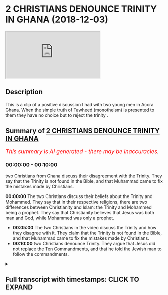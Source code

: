 # 2 CHRISTIANS DENOUNCE TRINITY IN GHANA (2018-12-03)

<iframe loading='lazy' allow='autoplay' src='https://www.youtube.com/embed/LHtzRl6ORkw'></iframe>

## Description

This is a clip of a positive discussion I had with two young men in Accra Ghana. When the simple truth of Tawheed (monotheism) is presented to them they have no choice but to reject the trinity .

## Summary of [2 CHRISTIANS DENOUNCE TRINITY IN GHANA](https://www.youtube.com/watch?v=LHtzRl6ORkw)


*<span style="color:red; font-size:125%">This summary is AI generated - there may be inaccuracies</span>. [](/)*

### <a onclick="modifyYTiframeseektime('0')">00:00:00</a> - <a onclick="modifyYTiframeseektime('600')">00:10:00</a>

two Christians from Ghana discuss their disagreement with the Trinity. They say that the Trinity is not found in the Bible, and that Muhammad came to fix the mistakes made by Christians.

**<a onclick="modifyYTiframeseektime('0')">00:00:00</a>** The two Christians discuss their beliefs about the Trinity and Mohammed. They say that in their respective religions, there are two differences between Christianity and Islam: the Trinity and Mohammed being a prophet. They say that Christianity believes that Jesus was both man and God, while Mohammed was only a prophet.
* **<a onclick="modifyYTiframeseektime('300')">00:05:00</a>** The two Christians in the video discuss the Trinity and how they disagree with it. They claim that the Trinity is not found in the Bible, and that Muhammad came to fix the mistakes made by Christians.
* **<a onclick="modifyYTiframeseektime('600')">00:10:00</a>**  two Christians denounce Trinity. They argue that Jesus did not replace the Ten Commandments, and that he told the Jewish man to follow the commandments.

<details><summary><h2>Full transcript with timestamps: CLICK TO EXPAND</h2></summary>

<a onclick="modifyYTiframeseektime('1')">0:00:01</a> [Music]  
<a onclick="modifyYTiframeseektime('9')">0:00:09</a> authorities I'm maxed out and your name  
<a onclick="modifyYTiframeseektime('19')">0:00:19</a> Tafari now a burger so you asked me a  
<a onclick="modifyYTiframeseektime('22')">0:00:22</a> question about Trinity something yeah  
<a onclick="modifyYTiframeseektime('23')">0:00:23</a> you're a Muslim and I'm a Christian so  
<a onclick="modifyYTiframeseektime('27')">0:00:27</a> in your tribe do you have anything  
<a onclick="modifyYTiframeseektime('30')">0:00:30</a> related with the Christian Trinity  
<a onclick="modifyYTiframeseektime('32')">0:00:32</a> alright so we as Muslims yeah let me  
<a onclick="modifyYTiframeseektime('34')">0:00:34</a> tell you what we believe in now we  
<a onclick="modifyYTiframeseektime('37')">0:00:37</a> believe that God is one we believe that  
<a onclick="modifyYTiframeseektime('39')">0:00:39</a> he's the ultimate creator Allah is the  
<a onclick="modifyYTiframeseektime('43')">0:00:43</a> same God we believe that abraham  
<a onclick="modifyYTiframeseektime('45')">0:00:45</a> believed in that Moses believed in that  
<a onclick="modifyYTiframeseektime('47')">0:00:47</a> Jesus believed him same good you know  
<a onclick="modifyYTiframeseektime('49')">0:00:49</a> when for example Moses was praying  
<a onclick="modifyYTiframeseektime('51')">0:00:51</a> Abraham was praying Jesus was praying in  
<a onclick="modifyYTiframeseektime('52')">0:00:52</a> the book and for example the Garden of  
<a onclick="modifyYTiframeseektime('54')">0:00:54</a> Gethsemane he fell on his face and he  
<a onclick="modifyYTiframeseektime('56')">0:00:56</a> prayed we believe he was praying to the  
<a onclick="modifyYTiframeseektime('58')">0:00:58</a> same God we believe in yeah there's no  
<a onclick="modifyYTiframeseektime('60')">0:01:00</a> different God it's the same the creator  
<a onclick="modifyYTiframeseektime('62')">0:01:02</a> of the heavens and the earth yeah in  
<a onclick="modifyYTiframeseektime('66')">0:01:06</a> Christianity we know the change is God  
<a onclick="modifyYTiframeseektime('69')">0:01:09</a> the Father God the Son God the Holy  
<a onclick="modifyYTiframeseektime('72')">0:01:12</a> Spirit  
<a onclick="modifyYTiframeseektime('73')">0:01:13</a> so you mean in your tribe these three  
<a onclick="modifyYTiframeseektime('76')">0:01:16</a> things are one so we for us we don't  
<a onclick="modifyYTiframeseektime('79')">0:01:19</a> believe that we believe that God is one  
<a onclick="modifyYTiframeseektime('81')">0:01:21</a> the Holy Spirit is not God and Jesus is  
<a onclick="modifyYTiframeseektime('84')">0:01:24</a> not good so we say Jesus never claimed  
<a onclick="modifyYTiframeseektime('86')">0:01:26</a> to be God the Holy Spirit never claims  
<a onclick="modifyYTiframeseektime('89')">0:01:29</a> to be God and it doesn't make sense for  
<a onclick="modifyYTiframeseektime('92')">0:01:32</a> there to be father as God and the son  
<a onclick="modifyYTiframeseektime('94')">0:01:34</a> has gotten Holy Spirit is God yet  
<a onclick="modifyYTiframeseektime('96')">0:01:36</a> there's one God that's three gods we say  
<a onclick="modifyYTiframeseektime('98')">0:01:38</a> that that's logically impossible you see  
<a onclick="modifyYTiframeseektime('100')">0:01:40</a> what I'm saying also it doesn't make  
<a onclick="modifyYTiframeseektime('102')">0:01:42</a> sense for us to say that Jesus 100% man  
<a onclick="modifyYTiframeseektime('105')">0:01:45</a> and 100% God we say that how does it how  
<a onclick="modifyYTiframeseektime('109')">0:01:49</a> can he be a hundred percent man and a  
<a onclick="modifyYTiframeseektime('111')">0:01:51</a> hundred percent for example Jesus he was  
<a onclick="modifyYTiframeseektime('112')">0:01:52</a> II he was thirsty in the Bible he went  
<a onclick="modifyYTiframeseektime('115')">0:01:55</a> to the fig tree he didn't know that it  
<a onclick="modifyYTiframeseektime('116')">0:01:56</a> was producing he said where's the  
<a onclick="modifyYTiframeseektime('118')">0:01:58</a> where's the FIGS didn't know where the  
<a onclick="modifyYTiframeseektime('120')">0:02:00</a> figs were so he had he says in the book  
<a onclick="modifyYTiframeseektime('122')">0:02:02</a> of Martin mark chapter 13 verse 39 he  
<a onclick="modifyYTiframeseektime('124')">0:02:04</a> says that no one knows the hour except  
<a onclick="modifyYTiframeseektime('126')">0:02:06</a> for who  
<a onclick="modifyYTiframeseektime('127')">0:02:07</a> the father only the father but the Holy  
<a onclick="modifyYTiframeseektime('129')">0:02:09</a> Spirit didn't know the hour and Jesus  
<a onclick="modifyYTiframeseektime('130')">0:02:10</a> didn't not know the hour but if he was  
<a onclick="modifyYTiframeseektime('133')">0:02:13</a> God then he knew everything that how  
<a onclick="modifyYTiframeseektime('134')">0:02:14</a> comes he does not know the hour just who  
<a onclick="modifyYTiframeseektime('136')">0:02:16</a> I'm saying so we're saying that God is  
<a onclick="modifyYTiframeseektime('138')">0:02:18</a> all-knowing all-powerful all strong he's  
<a onclick="modifyYTiframeseektime('141')">0:02:21</a> the beginning he is he doesn't end this  
<a onclick="modifyYTiframeseektime('144')">0:02:24</a> is good and so if Jesus was God he has  
<a onclick="modifyYTiframeseektime('147')">0:02:27</a> to have the same attributes but in the  
<a onclick="modifyYTiframeseektime('149')">0:02:29</a> Bible we find that he doesn't have those  
<a onclick="modifyYTiframeseektime('151')">0:02:31</a> attributes they all say okay but hold on  
<a onclick="modifyYTiframeseektime('154')">0:02:34</a> Jesus was 100% man 100% God we say  
<a onclick="modifyYTiframeseektime('157')">0:02:37</a> that's a contradiction you can't be a  
<a onclick="modifyYTiframeseektime('159')">0:02:39</a> hundred percent man and 100 percent good  
<a onclick="modifyYTiframeseektime('160')">0:02:40</a> yeah so we say that this whole idea of  
<a onclick="modifyYTiframeseektime('163')">0:02:43</a> the Trinity is not even mentioned it's  
<a onclick="modifyYTiframeseektime('165')">0:02:45</a> not mentioned in the Bible properly yeah  
<a onclick="modifyYTiframeseektime('168')">0:02:48</a> so I just need your final conclusion you  
<a onclick="modifyYTiframeseektime('172')">0:02:52</a> mean God is a spirit we say God we don't  
<a onclick="modifyYTiframeseektime('176')">0:02:56</a> call him a spirit we just say is the  
<a onclick="modifyYTiframeseektime('177')">0:02:57</a> most powerful or creator the the  
<a onclick="modifyYTiframeseektime('180')">0:03:00</a> all-powerful creator that knows all and  
<a onclick="modifyYTiframeseektime('183')">0:03:03</a> and is the creator of the heavens and  
<a onclick="modifyYTiframeseektime('185')">0:03:05</a> the earth  
<a onclick="modifyYTiframeseektime('185')">0:03:05</a> yeah and everything goes back to him  
<a onclick="modifyYTiframeseektime('187')">0:03:07</a> everything goes back to him he is  
<a onclick="modifyYTiframeseektime('190')">0:03:10</a> everything is submissive to him  
<a onclick="modifyYTiframeseektime('191')">0:03:11</a> he's the most powerful one now the thing  
<a onclick="modifyYTiframeseektime('193')">0:03:13</a> is not there's two differences between  
<a onclick="modifyYTiframeseektime('194')">0:03:14</a> Christianity and Islam one difference is  
<a onclick="modifyYTiframeseektime('197')">0:03:17</a> the Trinity so we don't believe in the  
<a onclick="modifyYTiframeseektime('199')">0:03:19</a> Trinity but we do believe in Jesus we  
<a onclick="modifyYTiframeseektime('201')">0:03:21</a> say he was the Messiah was the question  
<a onclick="modifyYTiframeseektime('203')">0:03:23</a> now yeah yeah so we believe that he was  
<a onclick="modifyYTiframeseektime('205')">0:03:25</a> a messiah  
<a onclick="modifyYTiframeseektime('206')">0:03:26</a> yes he was the Messiah yeah now we don't  
<a onclick="modifyYTiframeseektime('209')">0:03:29</a> say it was God son because the Bible  
<a onclick="modifyYTiframeseektime('211')">0:03:31</a> says blessed be the peacemakers for they  
<a onclick="modifyYTiframeseektime('213')">0:03:33</a> shall be called the sons of God and the  
<a onclick="modifyYTiframeseektime('216')">0:03:36</a> Bible also said to David today you're my  
<a onclick="modifyYTiframeseektime('219')">0:03:39</a> son today I have begotten you the same  
<a onclick="modifyYTiframeseektime('221')">0:03:41</a> thing that he said to Jesus because if  
<a onclick="modifyYTiframeseektime('223')">0:03:43</a> you ask a Christian if we're all God's  
<a onclick="modifyYTiframeseektime('224')">0:03:44</a> children what's the difference between  
<a onclick="modifyYTiframeseektime('225')">0:03:45</a> me and Jesus now and then he will say  
<a onclick="modifyYTiframeseektime('227')">0:03:47</a> look he's begotten and not made yeah I  
<a onclick="modifyYTiframeseektime('231')">0:03:51</a> have the question yeah if you believe in  
<a onclick="modifyYTiframeseektime('234')">0:03:54</a> Jesus why do you still pray to mom we  
<a onclick="modifyYTiframeseektime('239')">0:03:59</a> don't pray to Muhammad  
<a onclick="modifyYTiframeseektime('240')">0:04:00</a> okay now so Mohammed for us is a prophet  
<a onclick="modifyYTiframeseektime('244')">0:04:04</a> and messenger just like Jesus so Jesus  
<a onclick="modifyYTiframeseektime('246')">0:04:06</a> was the messenger prophet Messiah like  
<a onclick="modifyYTiframeseektime('249')">0:04:09</a> the Bible says he was a messenger he  
<a onclick="modifyYTiframeseektime('251')">0:04:11</a> says he was a prophet preach teachings  
<a onclick="modifyYTiframeseektime('260')">0:04:20</a> just like we follow Jesus his teachings  
<a onclick="modifyYTiframeseektime('262')">0:04:22</a> so for us we say that the message didn't  
<a onclick="modifyYTiframeseektime('265')">0:04:25</a> stop with Jesus because Jesus says have  
<a onclick="modifyYTiframeseektime('268')">0:04:28</a> many things to say unto you but you  
<a onclick="modifyYTiframeseektime('269')">0:04:29</a> cannot bear them now he talks about  
<a onclick="modifyYTiframeseektime('270')">0:04:30</a> someone in the future coming and the  
<a onclick="modifyYTiframeseektime('272')">0:04:32</a> Bible also says in the Book of Isaiah 42  
<a onclick="modifyYTiframeseektime('274')">0:04:34</a> it says there'll be a messenger that  
<a onclick="modifyYTiframeseektime('276')">0:04:36</a> will come in the air to the Arabs and  
<a onclick="modifyYTiframeseektime('278')">0:04:38</a> people of Kedar and so who was this  
<a onclick="modifyYTiframeseektime('281')">0:04:41</a> message that came to the people of kada  
<a onclick="modifyYTiframeseektime('282')">0:04:42</a> we say it was perform a hammer so he was  
<a onclick="modifyYTiframeseektime('285')">0:04:45</a> continuing on from what jesus said he  
<a onclick="modifyYTiframeseektime('287')">0:04:47</a> didn't say Jesus was a liar  
<a onclick="modifyYTiframeseektime('288')">0:04:48</a> no Jesus was a truthful man he spoke the  
<a onclick="modifyYTiframeseektime('290')">0:04:50</a> truth who believed in Jesus who was the  
<a onclick="modifyYTiframeseektime('292')">0:04:52</a> messenger was the Messiah we believe  
<a onclick="modifyYTiframeseektime('294')">0:04:54</a> that he cured the dead with God  
<a onclick="modifyYTiframeseektime('295')">0:04:55</a> permission that he raised it so he  
<a onclick="modifyYTiframeseektime('296')">0:04:56</a> raised the dead we've got a heal a cured  
<a onclick="modifyYTiframeseektime('298')">0:04:58</a> the blow of God's permission that he was  
<a onclick="modifyYTiframeseektime('300')">0:05:00</a> conceived immaculately from Mary who  
<a onclick="modifyYTiframeseektime('302')">0:05:02</a> believed in all of that but we just  
<a onclick="modifyYTiframeseektime('304')">0:05:04</a> don't believe that he was God or that he  
<a onclick="modifyYTiframeseektime('306')">0:05:06</a> was the son of God yeah he wasn't the  
<a onclick="modifyYTiframeseektime('311')">0:05:11</a> son of God in a physical way because we  
<a onclick="modifyYTiframeseektime('313')">0:05:13</a> say human beings have the children but  
<a onclick="modifyYTiframeseektime('315')">0:05:15</a> God doesn't have physical children so  
<a onclick="modifyYTiframeseektime('317')">0:05:17</a> the Bible makes it clear that the word  
<a onclick="modifyYTiframeseektime('319')">0:05:19</a> son is metaphor it just means like it's  
<a onclick="modifyYTiframeseektime('322')">0:05:22</a> not real it's not physical like you  
<a onclick="modifyYTiframeseektime('323')">0:05:23</a> don't have a wife or something  
<a onclick="modifyYTiframeseektime('327')">0:05:27</a> don't you think this is special son  
<a onclick="modifyYTiframeseektime('329')">0:05:29</a> because the day you was born doors doors  
<a onclick="modifyYTiframeseektime('335')">0:05:35</a> have bright this dog like doors in Vegas  
<a onclick="modifyYTiframeseektime('337')">0:05:37</a> that lid three wise man's where he was  
<a onclick="modifyYTiframeseektime('340')">0:05:40</a> born and before he was born a prophecy  
<a onclick="modifyYTiframeseektime('345')">0:05:45</a> was already made we believe you a  
<a onclick="modifyYTiframeseektime('347')">0:05:47</a> special we agree that he was a special  
<a onclick="modifyYTiframeseektime('349')">0:05:49</a> man one of the most special men in the  
<a onclick="modifyYTiframeseektime('351')">0:05:51</a> whole of history we agree just like  
<a onclick="modifyYTiframeseektime('353')">0:05:53</a> Abraham was a special man and just like  
<a onclick="modifyYTiframeseektime('355')">0:05:55</a> Moses was a special man the story of the  
<a onclick="modifyYTiframeseektime('357')">0:05:57</a> wise men only appears with one of the  
<a onclick="modifyYTiframeseektime('359')">0:05:59</a> Gospels  
<a onclick="modifyYTiframeseektime('359')">0:05:59</a> some say they cast aspersions on it but  
<a onclick="modifyYTiframeseektime('362')">0:06:02</a> we don't to go into that yeah the story  
<a onclick="modifyYTiframeseektime('364')">0:06:04</a> of the three wise men some say it was  
<a onclick="modifyYTiframeseektime('365')">0:06:05</a> taken from preliterate items or whatever  
<a onclick="modifyYTiframeseektime('367')">0:06:07</a> what to get about that yeah the point is  
<a onclick="modifyYTiframeseektime('369')">0:06:09</a> yes we agree that he was a special man  
<a onclick="modifyYTiframeseektime('373')">0:06:13</a> he was the Messiah he was a messenger so  
<a onclick="modifyYTiframeseektime('376')">0:06:16</a> does this make sense yeah so really  
<a onclick="modifyYTiframeseektime('379')">0:06:19</a> there's not much difference between if  
<a onclick="modifyYTiframeseektime('380')">0:06:20</a> we agree there really you're more like  
<a onclick="modifyYTiframeseektime('382')">0:06:22</a> Muslim because if you don't believe in  
<a onclick="modifyYTiframeseektime('393')">0:06:33</a> the Trinity if you eat you can't be a  
<a onclick="modifyYTiframeseektime('396')">0:06:36</a> Christian and not believe in the Trinity  
<a onclick="modifyYTiframeseektime('398')">0:06:38</a> but really and truly I think both of you  
<a onclick="modifyYTiframeseektime('400')">0:06:40</a> deep down you don't believe in the  
<a onclick="modifyYTiframeseektime('402')">0:06:42</a> Trinity because if so if I were to ask  
<a onclick="modifyYTiframeseektime('404')">0:06:44</a> you how can you have the father is God  
<a onclick="modifyYTiframeseektime('406')">0:06:46</a> the Son is God Holy Spirit is God yet  
<a onclick="modifyYTiframeseektime('408')">0:06:48</a> there's one God you'll say no I can't  
<a onclick="modifyYTiframeseektime('410')">0:06:50</a> explain I asked you cuss in the Bible  
<a onclick="modifyYTiframeseektime('415')">0:06:55</a> they said God is the word is the word  
<a onclick="modifyYTiframeseektime('419')">0:06:59</a> it's a powerful word meaning he's not a  
<a onclick="modifyYTiframeseektime('422')">0:07:02</a> human he's his period yes yes yeah so if  
<a onclick="modifyYTiframeseektime('428')">0:07:08</a> he said God is know you were saying  
<a onclick="modifyYTiframeseektime('433')">0:07:13</a> something you said Allah is a spirit I  
<a onclick="modifyYTiframeseektime('436')">0:07:16</a> said we don't we don't call him a spirit  
<a onclick="modifyYTiframeseektime('438')">0:07:18</a> we don't that's not a name that he  
<a onclick="modifyYTiframeseektime('440')">0:07:20</a> refers to himself as even in the Old  
<a onclick="modifyYTiframeseektime('442')">0:07:22</a> Testament it doesn't refer to himself as  
<a onclick="modifyYTiframeseektime('443')">0:07:23</a> the spirit  
<a onclick="modifyYTiframeseektime('444')">0:07:24</a> so in the quran does it say Allah is a  
<a onclick="modifyYTiframeseektime('449')">0:07:29</a> word  
<a onclick="modifyYTiframeseektime('450')">0:07:30</a> what does is here so Allah you know and  
<a onclick="modifyYTiframeseektime('453')">0:07:33</a> Jesus he said why have you forsaken me  
<a onclick="modifyYTiframeseektime('456')">0:07:36</a> the Aramaic was Eloi Eloi Lema  
<a onclick="modifyYTiframeseektime('458')">0:07:38</a> sabachthani yeah he said this one he was  
<a onclick="modifyYTiframeseektime('460')">0:07:40</a> on the cross apparently we don't believe  
<a onclick="modifyYTiframeseektime('462')">0:07:42</a> he was crucified or killed by the way we  
<a onclick="modifyYTiframeseektime('463')">0:07:43</a> believe God raised him like the Bible  
<a onclick="modifyYTiframeseektime('465')">0:07:45</a> says he was ascended to God he rescued  
<a onclick="modifyYTiframeseektime('467')">0:07:47</a> him but Eli the word Allah and Aramaic  
<a onclick="modifyYTiframeseektime('470')">0:07:50</a> is the same as the word Allah in Arabic  
<a onclick="modifyYTiframeseektime('473')">0:07:53</a> why don't you know him you know him in  
<a onclick="modifyYTiframeseektime('476')">0:07:56</a> the in the Old Testament okay it's like  
<a onclick="modifyYTiframeseektime('478')">0:07:58</a> Allah yeah okay yeah why don't you guys  
<a onclick="modifyYTiframeseektime('480')">0:08:00</a> believe that he was crucified  
<a onclick="modifyYTiframeseektime('482')">0:08:02</a> so we yeah we say that he got rescued  
<a onclick="modifyYTiframeseektime('485')">0:08:05</a> him because remember if you look in the  
<a onclick="modifyYTiframeseektime('487')">0:08:07</a> New Testament it says take this cup away  
<a onclick="modifyYTiframeseektime('489')">0:08:09</a> from me take this cup away from me Jesus  
<a onclick="modifyYTiframeseektime('491')">0:08:11</a> didn't want to be crucified in the New  
<a onclick="modifyYTiframeseektime('493')">0:08:13</a> Testament he was asking to be redeemed  
<a onclick="modifyYTiframeseektime('495')">0:08:15</a> so we say that God rescued him and  
<a onclick="modifyYTiframeseektime('497')">0:08:17</a> that's why in some of the Gospel  
<a onclick="modifyYTiframeseektime('499')">0:08:19</a> accounts he in fact all of the Gospels  
<a onclick="modifyYTiframeseektime('501')">0:08:21</a> say if not three of them three or four  
<a onclick="modifyYTiframeseektime('504')">0:08:24</a> say he ascended said so we believe you  
<a onclick="modifyYTiframeseektime('507')">0:08:27</a> know how he ascended he was risen we  
<a onclick="modifyYTiframeseektime('509')">0:08:29</a> said and he was risen to the right hand  
<a onclick="modifyYTiframeseektime('511')">0:08:31</a> of God we believe in that we believe  
<a onclick="modifyYTiframeseektime('512')">0:08:32</a> Jesus ascended but he didn't come back  
<a onclick="modifyYTiframeseektime('514')">0:08:34</a> down so we have that narrative we don't  
<a onclick="modifyYTiframeseektime('516')">0:08:36</a> say that how can God die anyways think  
<a onclick="modifyYTiframeseektime('518')">0:08:38</a> about that if God died okay God who's  
<a onclick="modifyYTiframeseektime('520')">0:08:40</a> gonna be the creator of the heavens and  
<a onclick="modifyYTiframeseektime('522')">0:08:42</a> who's going to maintain the universe if  
<a onclick="modifyYTiframeseektime('524')">0:08:44</a> that happened you get it so we said  
<a onclick="modifyYTiframeseektime('526')">0:08:46</a> anything happen like that  
<a onclick="modifyYTiframeseektime('527')">0:08:47</a> God didn't die God cannot die because  
<a onclick="modifyYTiframeseektime('529')">0:08:49</a> God is not a man like the Old Testament  
<a onclick="modifyYTiframeseektime('530')">0:08:50</a> says you see what I'm saying how can God  
<a onclick="modifyYTiframeseektime('533')">0:08:53</a> be a man and I go to the toilet in fluid  
<a onclick="modifyYTiframeseektime('535')">0:08:55</a> all of this we say it's not possible  
<a onclick="modifyYTiframeseektime('536')">0:08:56</a> yeah  
<a onclick="modifyYTiframeseektime('541')">0:09:01</a> now I don't believe God can eat food and  
<a onclick="modifyYTiframeseektime('547')">0:09:07</a> yeah so the question if you don't  
<a onclick="modifyYTiframeseektime('549')">0:09:09</a> believe that God can't you food and die  
<a onclick="modifyYTiframeseektime('550')">0:09:10</a> then you once again this you believe in  
<a onclick="modifyYTiframeseektime('553')">0:09:13</a> what I believe you go down saying you  
<a onclick="modifyYTiframeseektime('555')">0:09:15</a> are Muslim in a way now I'm not fully  
<a onclick="modifyYTiframeseektime('557')">0:09:17</a> Muslim yet because you haven't done that  
<a onclick="modifyYTiframeseektime('558')">0:09:18</a> you had a but you have in this aspect  
<a onclick="modifyYTiframeseektime('561')">0:09:21</a> you're closer to Islam then you ask  
<a onclick="modifyYTiframeseektime('563')">0:09:23</a> Christianity because the Christian would  
<a onclick="modifyYTiframeseektime('564')">0:09:24</a> maintain that God Jesus 100% man 100%  
<a onclick="modifyYTiframeseektime('568')">0:09:28</a> God he ate food he died  
<a onclick="modifyYTiframeseektime('570')">0:09:30</a> everything he was risen a third day  
<a onclick="modifyYTiframeseektime('572')">0:09:32</a> everything we say no it's not he didn't  
<a onclick="modifyYTiframeseektime('575')">0:09:35</a> eat food and died and these things you  
<a onclick="modifyYTiframeseektime('576')">0:09:36</a> get it  
<a onclick="modifyYTiframeseektime('577')">0:09:37</a> so really the reason why prophet  
<a onclick="modifyYTiframeseektime('579')">0:09:39</a> muhammad came was to fix because let me  
<a onclick="modifyYTiframeseektime('580')">0:09:40</a> tell you the truth the questions where  
<a onclick="modifyYTiframeseektime('582')">0:09:42</a> did the trinity come from yeah if it  
<a onclick="modifyYTiframeseektime('585')">0:09:45</a> didn't come from the Bible because  
<a onclick="modifyYTiframeseektime('586')">0:09:46</a> there's no verse in the Bible which  
<a onclick="modifyYTiframeseektime('587')">0:09:47</a> tells us the father is God the Son is  
<a onclick="modifyYTiframeseektime('589')">0:09:49</a> God the Holy Spirit is God co-equal Co  
<a onclick="modifyYTiframeseektime('591')">0:09:51</a> eternal independent doesn't say that I  
<a onclick="modifyYTiframeseektime('593')">0:09:53</a> do understand you but it the prophecy  
<a onclick="modifyYTiframeseektime('596')">0:09:56</a> also said he will change the world and  
<a onclick="modifyYTiframeseektime('599')">0:09:59</a> you can go through the Father without  
<a onclick="modifyYTiframeseektime('603')">0:10:03</a> passing through the son after I want to  
<a onclick="modifyYTiframeseektime('606')">0:10:06</a> explain something in this way yeah okay  
<a onclick="modifyYTiframeseektime('609')">0:10:09</a> Jesus cried brought the grace to Rome  
<a onclick="modifyYTiframeseektime('613')">0:10:13</a> Greece yes grace a grace to let's say we  
<a onclick="modifyYTiframeseektime('618')">0:10:18</a> please the ten commandments because both  
<a onclick="modifyYTiframeseektime('622')">0:10:22</a> of us we do know we we couldn't obey the  
<a onclick="modifyYTiframeseektime('626')">0:10:26</a> temple so he came down to make it simple  
<a onclick="modifyYTiframeseektime('629')">0:10:29</a> but the thing is when he was the Jewish  
<a onclick="modifyYTiframeseektime('632')">0:10:32</a> man came to him yeah Jewish might be a  
<a onclick="modifyYTiframeseektime('634')">0:10:34</a> book of Mark chapter 12 verse 29  
<a onclick="modifyYTiframeseektime('636')">0:10:36</a> yeah check it out but you think I'm  
<a onclick="modifyYTiframeseektime('637')">0:10:37</a> lying book of Mark chapter 12 verse 29  
<a onclick="modifyYTiframeseektime('640')">0:10:40</a> Jewish man came to him he said I want  
<a onclick="modifyYTiframeseektime('642')">0:10:42</a> salvation I want to be saved  
<a onclick="modifyYTiframeseektime('644')">0:10:44</a> What did he say terms I'm gonna replace  
<a onclick="modifyYTiframeseektime('646')">0:10:46</a> the commandments he said no he said  
<a onclick="modifyYTiframeseektime('648')">0:10:48</a> follow the commandments he said follow  
<a onclick="modifyYTiframeseektime('651')">0:10:51</a> the commandments what's the first  
<a onclick="modifyYTiframeseektime('652')">0:10:52</a> commandment believe in one God he didn't  
<a onclick="modifyYTiframeseektime('654')">0:10:54</a> say believe in father is God the Son is  
<a onclick="modifyYTiframeseektime('656')">0:10:56</a> God the Holy Spirit is God What did he  
<a onclick="modifyYTiframeseektime('658')">0:10:58</a> say he said believe in one God you know  
<a onclick="modifyYTiframeseektime('661')">0:11:01</a> that's the commandment so we're saying  
<a onclick="modifyYTiframeseektime('663')">0:11:03</a> go back to the commandments because  
<a onclick="modifyYTiframeseektime('664')">0:11:04</a> that's what Jesus if he was here now  
<a onclick="modifyYTiframeseektime('665')">0:11:05</a> yeah if he was with us and it's more an  
<a onclick="modifyYTiframeseektime('667')">0:11:07</a> octorok if you asked him the same  
<a onclick="modifyYTiframeseektime('669')">0:11:09</a> question yeah he will say to you the  
<a onclick="modifyYTiframeseektime('671')">0:11:11</a> same answer he said she the same answer  
<a onclick="modifyYTiframeseektime('673')">0:11:13</a> that he told that Jewish man he said  
<a onclick="modifyYTiframeseektime('674')">0:11:14</a> follow the commandments  
<a onclick="modifyYTiframeseektime('675')">0:11:15</a> and you say to him social I believe in  
<a onclick="modifyYTiframeseektime('677')">0:11:17</a> the Father Son Holy Spirit I said no  
<a onclick="modifyYTiframeseektime('679')">0:11:19</a> just follow the commandments because  
<a onclick="modifyYTiframeseektime('680')">0:11:20</a> that's what he said to that Jewish man  
<a onclick="modifyYTiframeseektime('682')">0:11:22</a> in the Bible it's in the Bible so that's  
<a onclick="modifyYTiframeseektime('684')">0:11:24</a> where this agreement think about it well  
<a onclick="modifyYTiframeseektime('687')">0:11:27</a> thank you thank you anytime you got your  
<a onclick="modifyYTiframeseektime('702')">0:11:42</a> phone you take all the references  
</details>